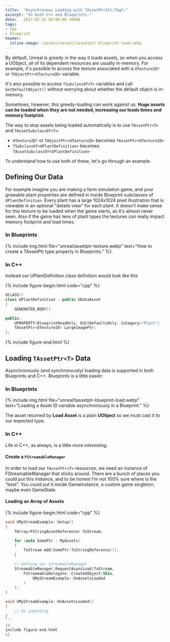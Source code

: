 ```yaml
---
title:  "Asynchronous Loading with TAssetPtr&lt;T&gt;"
excerpt: "In both C++ and Blueprints."
date:   2017-05-21 00:00:00 +0000
tags:
- cpp
- blueprint
header:
  inline-image: /assets/unreal/tassetptr-blueprint-load.webp
---
```


By default, Unreal is greedy in the way it loads assets, so when you access
a UObject, all of its dependent resources are usually in-memory.  For example,
it's possible to access the texture associated with a `UTexture2D*` or `TObjectPtr<UTexture2D>` variable.

It's also possible to access `TSubclassOf<T>` variables and call
`GetDefaultObject()` without worrying about whether the default object is
in-memory.

Sometimes, however, this greedy-loading can work against us. **Huge assets can be
loaded when they are not needed, increasing our loads times and memory
footprint.**

The way to stop assets being loaded automatically is to use `TAssetPtr<T>` and
`TAssetSubclassOf<T>`:

* `UTexture2D*` or `TObjectPtr<UTexture2D>` becomes `TAssetPtr<UTexture2D>`
* `TSubclassOf<UPlantDefinition>` becomes `TAssetSubclassOf<UPlantDefinition>`

To understand how to use both of these, let's go through an example.


## Defining Our Data

For example imagine you are making a farm simulation game, and your growable
plant properties are defined in inside Blueprint subclasses of
`UPlantDefinition`. Every plant has a large 1024x1024 pixel illustration that
is viewable in an optional "details view" for each plant. It doesn't make sense
for this texture to be loaded when the game starts, as it's almost never seen.
Also if the game has tens of plant types the textures can really impact
memory footprint and load times.


### In Blueprints

{%
include img.html
file="unreal/assetptr-texture.webp"
text="How to create a TAssetPtr type property in Blueprints."
%}


### In C\+\+

Instead our UPlantDefinition class definition would look like this

{%
include figure-begin.html
code="cpp"
%}
```cpp
UCLASS()
class UPlantDefinition : public UDataAsset
{
	GENERATED_BODY()

public:
	UPROPERTY(BlueprintReadOnly, EditDefaultsOnly, Category="Plant")
	TAssetPtr<UTexture2D> LargeImagePtr;
};
```
{%
include figure-end.html
%}

## Loading `TAssetPtr<T>` Data

Asynchronously (and synchronously) loading data is supported in both Blueprints
and C\+\+. Blueprints is a little easier:

### In Blueprints

{%
include img.html
file="unreal/tassetptr-blueprint-load.webp"
text="Loading a Asset ID variable asynchronously in a Blueprint."
%}

The asset returned by **Load Asset** is a plain **UObject** so we must cast it
to our expected type.


### In C\+\+

Life in C\+\+, as always, is a little more *interesting*.



#### Create a `FStreamableManager`

In order to load our `TAssetPtr<T>` resources, we need an instance of FStreamableManager that sticks around. There are a bunch of places you could put this instance, and to be honest I'm not 100% sure where is the "best". You could put it inside GameInstance, a custom game singleton, maybe even GameState.


#### Loading an Array of Assets

{%
include figure-begin.html
code="cpp"
%}
````cpp
void UMyStreamExample::Setup()
{
	TArray<FStringAssetReference> ToStream;

	for (auto SomePtr : MyAssets)
	{
		ToStream.Add(SomePtr.ToStringReference());
	}

	// Getting our StreamableManager
	StreamableManager.RequestAsyncLoad(ToStream,
		FStreamableDelegate::CreateUObject(this,
			UMyStreamExample::OnAssetsLoaded
		)
	);
}

void UMyStreamExample::OnAssetsLoaded()
{
	// Do something
}
```
{%
include figure-end.html
%}

